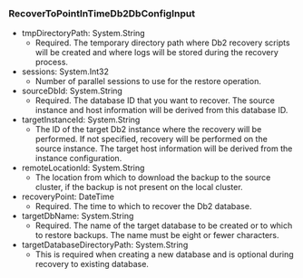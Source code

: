 ### RecoverToPointInTimeDb2DbConfigInput


- tmpDirectoryPath: System.String
  - Required. The temporary directory path where Db2 recovery scripts will be created and where logs will be stored during the recovery process.
- sessions: System.Int32
  - Number of parallel sessions to use for the restore operation.
- sourceDbId: System.String
  - Required. The database ID that you want to recover. The source instance and host information will be derived from this database ID.
- targetInstanceId: System.String
  - The ID of the target Db2 instance where the recovery will be performed. If not specified, recovery will be performed on the source instance. The target host information will be derived from the instance configuration.
- remoteLocationId: System.String
  - The location from which to download the backup to the source cluster, if the backup is not present on the local cluster.
- recoveryPoint: DateTime
  - Required. The time to which to recover the Db2 database.
- targetDbName: System.String
  - Required. The name of the target database to be created or to which to restore backups. The name must be eight or fewer characters.
- targetDatabaseDirectoryPath: System.String
  - This is required when creating a new database and is optional during recovery to existing database.
